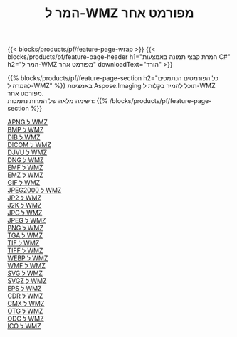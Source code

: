 ﻿---
title: המר ל-WMZ מפורמט אחר 
weight: 3920
url: /he/java/conversion/to/wmz 
lang: he
langdirlevel: 2
locales: zh-hans,ja,it,ru,de,es,fr,nl,id,lt,pl,pt,vi,tr,ko,zh-hant,ar,hi,th,sv,cs,uk,he
description: באמצעות Aspose.Imaging תוכל להמיר בקלות ל-WMZ מפורמט אחר
---

{{< blocks/products/pf/feature-page-wrap >}}
{{< blocks/products/pf/feature-page-header h1="המרת קבצי תמונה באמצעות C#" h2="המר ל-WMZ מפורמט אחר" downloadText="הורד" >}}


{{% blocks/products/pf/feature-page-section  h2="כל הפורמטים הנתמכים להמרה ל-WMZ" %}}
באמצעות Aspose.Imaging תוכל להמיר בקלות ל-WMZ מפורמט אחר.
<br/>
רשימה מלאה של המרות נתמכות:
{{% /blocks/products/pf/feature-page-section %}}
<div class="container-fluid productfamilypage bg-gray">
    <div class="convertypes bg-gray agp-content section">
        <div class="container">
		<div class="row other-converters">
		    <div class='col-md-2 other-converter remove-lp remove-rp'><a href="/imaging/he/java/conversion/apng-to-wmz" >APNG ל WMZ</a></div>
<div class='col-md-2 other-converter remove-lp remove-rp'><a href="/imaging/he/java/conversion/bmp-to-wmz" >BMP ל WMZ</a></div>
<div class='col-md-2 other-converter remove-lp remove-rp'><a href="/imaging/he/java/conversion/dib-to-wmz" >DIB ל WMZ</a></div>
<div class='col-md-2 other-converter remove-lp remove-rp'><a href="/imaging/he/java/conversion/dicom-to-wmz" >DICOM ל WMZ</a></div>
<div class='col-md-2 other-converter remove-lp remove-rp'><a href="/imaging/he/java/conversion/djvu-to-wmz" >DJVU ל WMZ</a></div>
<div class='col-md-2 other-converter remove-lp remove-rp'><a href="/imaging/he/java/conversion/dng-to-wmz" >DNG ל WMZ</a></div>
<div class='col-md-2 other-converter remove-lp remove-rp'><a href="/imaging/he/java/conversion/emf-to-wmz" >EMF ל WMZ</a></div>
<div class='col-md-2 other-converter remove-lp remove-rp'><a href="/imaging/he/java/conversion/emz-to-wmz" >EMZ ל WMZ</a></div>
<div class='col-md-2 other-converter remove-lp remove-rp'><a href="/imaging/he/java/conversion/gif-to-wmz" >GIF ל WMZ</a></div>
<div class='col-md-2 other-converter remove-lp remove-rp'><a href="/imaging/he/java/conversion/jpeg2000-to-wmz" >JPEG2000 ל WMZ</a></div>
<div class='col-md-2 other-converter remove-lp remove-rp'><a href="/imaging/he/java/conversion/jp2-to-wmz" >JP2 ל WMZ</a></div>
<div class='col-md-2 other-converter remove-lp remove-rp'><a href="/imaging/he/java/conversion/j2k-to-wmz" >J2K ל WMZ</a></div>
<div class='col-md-2 other-converter remove-lp remove-rp'><a href="/imaging/he/java/conversion/jpg-to-wmz" >JPG ל WMZ</a></div>
<div class='col-md-2 other-converter remove-lp remove-rp'><a href="/imaging/he/java/conversion/jpeg-to-wmz" >JPEG ל WMZ</a></div>
<div class='col-md-2 other-converter remove-lp remove-rp'><a href="/imaging/he/java/conversion/png-to-wmz" >PNG ל WMZ</a></div>
<div class='col-md-2 other-converter remove-lp remove-rp'><a href="/imaging/he/java/conversion/tga-to-wmz" >TGA ל WMZ</a></div>
<div class='col-md-2 other-converter remove-lp remove-rp'><a href="/imaging/he/java/conversion/tif-to-wmz" >TIF ל WMZ</a></div>
<div class='col-md-2 other-converter remove-lp remove-rp'><a href="/imaging/he/java/conversion/tiff-to-wmz" >TIFF ל WMZ</a></div>
<div class='col-md-2 other-converter remove-lp remove-rp'><a href="/imaging/he/java/conversion/webp-to-wmz" >WEBP ל WMZ</a></div>
<div class='col-md-2 other-converter remove-lp remove-rp'><a href="/imaging/he/java/conversion/wmf-to-wmz" >WMF ל WMZ</a></div>
<div class='col-md-2 other-converter remove-lp remove-rp'><a href="/imaging/he/java/conversion/svg-to-wmz" >SVG ל WMZ</a></div>
<div class='col-md-2 other-converter remove-lp remove-rp'><a href="/imaging/he/java/conversion/svgz-to-wmz" >SVGZ ל WMZ</a></div>
<div class='col-md-2 other-converter remove-lp remove-rp'><a href="/imaging/he/java/conversion/eps-to-wmz" >EPS ל WMZ</a></div>
<div class='col-md-2 other-converter remove-lp remove-rp'><a href="/imaging/he/java/conversion/cdr-to-wmz" >CDR ל WMZ</a></div>
<div class='col-md-2 other-converter remove-lp remove-rp'><a href="/imaging/he/java/conversion/cmx-to-wmz" >CMX ל WMZ</a></div>
<div class='col-md-2 other-converter remove-lp remove-rp'><a href="/imaging/he/java/conversion/otg-to-wmz" >OTG ל WMZ</a></div>
<div class='col-md-2 other-converter remove-lp remove-rp'><a href="/imaging/he/java/conversion/odg-to-wmz" >ODG ל WMZ</a></div>
<div class='col-md-2 other-converter remove-lp remove-rp'><a href="/imaging/he/java/conversion/ico-to-wmz" >ICO ל WMZ</a></div>
                </div>
        </div>
    </div>
</div>
<br/>

